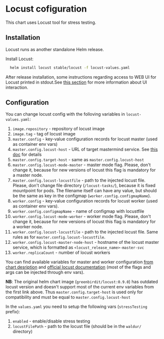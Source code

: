 <!-- EXTERNAL DOCUMENT
Source: https://code.opennodecloud.com/waldur/waldur-helm.git
Branch: master
Remote Path: docs//locust.md
Local Path: docs/admin-guide/deployment/helm/docs/
Last Sync: 2025-11-01T03:04:11.219075

WARNING: This file is automatically synchronized from the source repository.
DO NOT EDIT this file directly. Changes will be overwritten.
Edit the source at: https://code.opennodecloud.com/waldur/waldur-helm.git/-/tree/master/docs//locust.md
-->


# Locust cofiguration

This chart uses Locust tool for stress testing.

## Installation

Locust runs as another standalone Helm release.

Install Locust:

```bash
  helm install locust stable/locust -f locust-values.yaml
```

After release installation, some instructions regarding access to WEB UI
for Locust printed in stdout.See [this section](https://docs.locust.io/en/stable/quickstart.html#locust-s-web-interface)
for more information about UI interaction.

## Configuration

You can change locust config with the folloving variables in `locust-values.yaml`:

1. `image.repository` - repository of locust image
2. `image.tag` - tag of locust image
3. `master.config` - key-value configuration records
    for locust master (used as container env vars)
4. `master.config.locust-host` - URL of target mastermind service.
    See [this doc](service-endpoint.md) for details
5. `master.config.target-host` - same as `master.config.locust-host`
6. `master.config.locust-mode-master` - master mode flag. Please, don't change it,
    because for new versions of locust this flag is mandatory for a master node.
7. `master.config.locust-locustfile` - path to the injected locust file.
    Please, don't change file directory (`/locust-tasks/`),
    because it is fixed mountpoint for pods.
    The filename itself can have any value,
     but should be the same as key in the configmap (`worker.config.configmapName`).
8. `worker.config` - key-value configuration records
    for locust worker (used as container env vars).
9. `worker.config.configmapName` - name of configmap with locustfile
10. `worker.config.locust-mode-worker` - worker mode flag.
     Please, don't change it, because for new versions of locust
     this flag is mandatory for a worker node.
11. `worker.config.locust-locustfile` - path to the injected locust file.
     Same rules as for `master.config.locust-locustfile`.
12. `worker.config.locust-master-node-host` - hostname of the locust master service,
     which is formatted as `<locust_release_name>-master-svc`
13. `worker.replicaCount` - number of locust workers

You can find available variables for master and worker configuration
[from chart desription](https://github.com/helm/charts/tree/master/stable/locust#installing-the-chart)
and
[official locust documentation](https://docs.locust.io/en/stable/configuration.html#all-available-configuration-options)
(most of the flags and args can be injected through env vars).

**NB**: The original helm chart image (`greenbirdit/locust:0.9.0`)
has outdated locust version and doesn't support most of
the current env variables from the first link above.
Thus `master.config.target-host` is used only for compatibility
and must be equal to `master.config.locust-host`

In the `values.yaml` you need to setup the following vars (`stressTesting` prefix):

1. `enabled` - enable/disable stress testing
2. `locustFilePath` - path to the locust file (should be in the `waldur/` directory)
